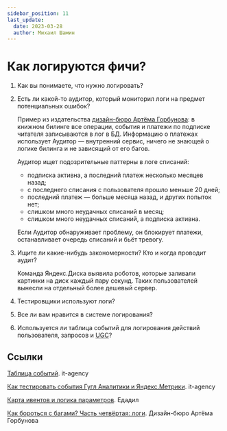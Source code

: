 ```yaml
---
sidebar_position: 11
last_update:
  date: 2023-03-28
  author: Михаил Шамин
---
```


# Как логируются фичи?

1. Как вы понимаете, что нужно логировать?

2. Есть ли какой-то аудитор, который мониторил логи на предмет потенциальных ошибок?

    Пример из издательства [дизайн-бюро Артёма Горбунова](https://bureau.ru/): в книжном билинге все операции, события и платежи по подписке читателя записываются в лог в БД. Информацию о платежах использует Аудитор — внутренний сервис, ничего не знающей о логике билинга и не зависящий от его багов.

    Аудитор ищет подозрительные паттерны в логе списаний:
    - подписка активна, а последний платеж несколько месяцев назад;
    - с последнего списания с пользователя прошло меньше 20 дней;
    - последний платеж — больше месяца назад, и других попыток нет;
    - слишком много неудачных списаний в месяц;
    - слишком много неудачных списаний, а подписка активна.

    Если Аудитор обнаруживает проблему, он блокирует платежи, останавливает очередь списаний и бьёт тревогу.

3. Ищите ли какие-нибудь закономерности? Кто и когда проводит аудит?
    
    Команда Яндекс.Диска выявила роботов, которые заливали картинки на диск каждый пару секунд. Таких пользователей вынесли на отдельный более дешевый сервер.

4. Тестировщики используют логи?

5. Все ли вам нравится в системе логирования?

6. Используется ли таблица событий для логирования действий пользователя, запросов и [UGC](https://skillbox.ru/media/marketing/chto_takoe_ugc_i_zachem_on_nuzhen/)?


## Ссылки

[Таблица событий](https://docs.google.com/spreadsheets/d/1gMY-rxefC8zXqLH0ywcN6Eg93EDJS6Vu-gDoKVLw4rc/edit#gid=256167239). it-agency

[Как тестировать события Гугл Аналитики и Яндекс.Метрики](https://www.it-agency.ru/academy/how-to-test-events/). it-agency

[Карта ивентов и логика параметров](./attachments/logsEdadeal.png). Едадил

[Как бороться с багами? Часть четвёртая: логи](https://bureau.ru/soviet/20180412/). Дизайн-бюро Артёма Горбунова